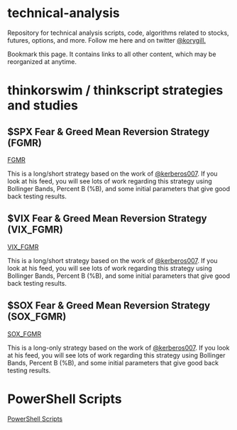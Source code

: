 # technical-analysis
Repository for technical analysis scripts, code, algorithms related to stocks, futures, options, and more. Follow me here and on twitter [@korygill.](https://twitter.com/korygill)

Bookmark this page. It contains links to all other content, which may be reorganized at anytime.

# thinkorswim / thinkscript strategies and studies #

## $SPX Fear & Greed Mean Reversion Strategy (FGMR) ##

[FGMR](/FGMR/FGMR.md)

This is a long/short strategy based on the work of [@kerberos007](https://twitter.com/kerberos007). If you look at his feed, you will see lots of work regarding this strategy using Bollinger Bands, Percent B (%B), and some initial parameters that give good back testing results.

## $VIX Fear & Greed Mean Reversion Strategy (VIX_FGMR) ##

[VIX_FGMR](/VIX_FGMR/VIX_FGMR.md)

This is a long/short strategy based on the work of [@kerberos007](https://twitter.com/kerberos007). If you look at his feed, you will see lots of work regarding this strategy using Bollinger Bands, Percent B (%B), and some initial parameters that give good back testing results.

## $SOX Fear & Greed Mean Reversion Strategy (SOX_FGMR) ##

[SOX_FGMR](/SOX_FGMR/SOX_FGMR.md)

This is a long-only strategy based on the work of [@kerberos007](https://twitter.com/kerberos007). If you look at his feed, you will see lots of work regarding this strategy using Bollinger Bands, Percent B (%B), and some initial parameters that give good back testing results.

# PowerShell Scripts

[PowerShell Scripts](/PowerShell/PowerShell.md)
